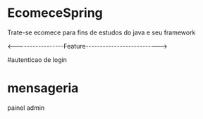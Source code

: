 # EcomeceSpring
Trate-se ecomece para fins de estudos do java e seu framework


<-----------------Feature-------------------------->

#autenticao de login
# mensageria
painel admin
